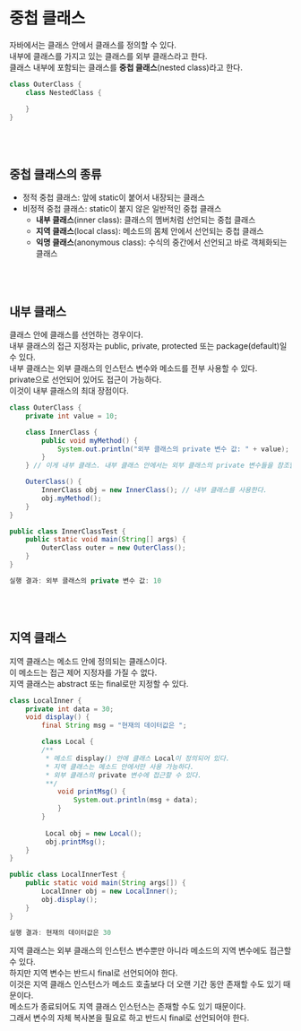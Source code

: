 # 중첩 클래스
자바에서는 클래스 안에서 클래스를 정의할 수 있다.  
내부에 클래스를 가지고 있는 클래스를 외부 클래스라고 한다.  
클래스 내부에 포함되는 클래스를 **중첩 클래스**(nested class)라고 한다.

```java
class OuterClass {
    class NestedClass {

    }
}
```

<br><br>

## 중첩 클래스의 종류
- 정적 중첩 클래스: 앞에 static이 붙어서 내장되는 클래스
- 비정적 중첩 클래스: static이 붙지 않은 일반적인 중첩 클래스
    - **내부 클래스**(inner class): 클래스의 멤버처럼 선언되는 중첩 클래스
    - **지역 클래스**(local class): 메소드의 몸체 안에서 선언되는 중첩 클래스
    - **익명 클래스**(anonymous class): 수식의 중간에서 선언되고 바로 객체화되는 클래스

<br><br>

## 내부 클래스
클래스 안에 클래스를 선언하는 경우이다.  
내부 클래스의 접근 지정자는 public, private, protected 또는 package(default)일 수 있다.  
내부 클래스는 외부 클래스의 인스턴스 변수와 메소드를 전부 사용할 수 있다.  
private으로 선언되어 있어도 접근이 가능하다.  
이것이 내부 클래스의 최대 장점이다.

```java
class OuterClass {
    private int value = 10;

    class InnerClass {
        public void myMethod() {
            System.out.println("외부 클래스의 private 변수 값: " + value);
        }
    } // 이게 내부 클래스. 내부 클래스 안에서는 외부 클래스의 private 변수들을 참조할 수 있다.

    OuterClass() {
        InnerClass obj = new InnerClass(); // 내부 클래스를 사용한다.
        obj.myMethod();
    }
}

public class InnerClassTest {
    public static void main(String[] args) {
        OuterClass outer = new OuterClass();
    }
}

실행 결과: 외부 클래스의 private 변수 값: 10
```

<br><br>

## 지역 클래스
지역 클래스는 메소드 안에 정의되는 클래스이다.  
이 메소드는 접근 제어 지정자를 가질 수 없다.  
지역 클래스는 abstract 또는 final로만 지정할 수 있다.

```java
class LocalInner {
    private int data = 30;
    void display() {
        final String msg = "현재의 데이터값은 ";

        class Local {
        /**
         * 메소드 display() 안에 클래스 Local이 정의되어 있다.
         * 지역 클래스는 메소드 안에서만 사용 가능하다.
         * 외부 클래스의 private 변수에 접근할 수 있다.
         **/
            void printMsg() {
                System.out.println(msg + data);
            }
        }
        
         Local obj = new Local();
         obj.printMsg();
    }
}

public class LocalInnerTest {
    public static void main(String args[]) {
        LocalInner obj = new LocalInner();
        obj.display();
    }
}

실행 결과: 현재의 데이터값은 30
```

지역 클래스는 외부 클래스의 인스턴스 변수뿐만 아니라 메소드의 지역 변수에도 접근할 수 있다.  
하지만 지역 변수는 반드시 final로 선언되어야 한다.  
이것은 지역 클래스 인스턴스가 메소드 호출보다 더 오랜 기간 동안 존재할 수도 있기 때문이다.  
메소드가 종료되어도 지역 클래스 인스턴스는 존재할 수도 있기 때문이다.  
그래서 변수의 자체 복사본을 필요로 하고 반드시 final로 선언되어야 한다.